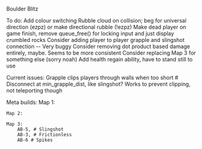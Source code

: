 Boulder Blitz

To do:
	Add colour switching
	Rubble cloud on collision; beg for universal direction (ezpz) or make directional rubble (!ezpz)
	Make dead player on game finish, remove queue_free() for locking input and just display crumbled rocks
	Consider adding player to player grapple and slingshot connection -- Very buggy
	Consider removing dot product based damage entirely, maybe. Seems to be more consistent
	Consider replacing Map 3 for something else (sorry noah)
	Add health regain ability, have to stand still to use


Current issues:
	Grapple clips players through walls when too short # Disconnect at min_grapple_dist, like slingshot? Works to prevent clipping, not teleporting though


Meta builds:
	Map 1:
	
	Map 2:
	
	Map 3:
		AB-5, # Slingshot
		AB-3, # Frictionless
		AB-6 # Spikes
